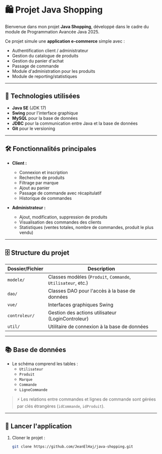 # 🛍️ Projet Java Shopping

Bienvenue dans mon projet **Java Shopping**, développé dans le cadre du module de Programmation Avancée Java 2025.

Ce projet simule une **application e-commerce** simple avec :

- Authentification client / administrateur
- Gestion du catalogue de produits
- Gestion du panier d'achat
- Passage de commande
- Module d'administration pour les produits
- Module de reporting/statistiques

---

## 🔧 Technologies utilisées

- **Java SE** (JDK 17)
- **Swing** pour l'interface graphique
- **MySQL** pour la base de données
- **JDBC** pour la communication entre Java et la base de données
- **Git** pour le versioning

---

## 🛠️ Fonctionnalités principales

- **Client :**
  - Connexion et inscription
  - Recherche de produits
  - Filtrage par marque
  - Ajout au panier
  - Passage de commande avec récapitulatif
  - Historique de commandes

- **Administrateur :**
  - Ajout, modification, suppression de produits
  - Visualisation des commandes des clients
  - Statistiques (ventes totales, nombre de commandes, produit le plus vendu)

---

## 🗄️ Structure du projet

| Dossier/Fichier | Description |
|-----------------|-------------|
| `modele/`        | Classes modèles (`Produit`, `Commande`, `Utilisateur`, etc.) |
| `dao/`           | Classes DAO pour l'accès à la base de données |
| `vue/`           | Interfaces graphiques Swing |
| `controleur/`    | Gestion des actions utilisateur (LoginControleur) |
| `util/`          | Utilitaire de connexion à la base de données |

---

## 📚 Base de données

- Le schéma comprend les tables :
  - `Utilisateur`
  - `Produit`
  - `Marque`
  - `Commande`
  - `LigneCommande`

> ⚡ Les relations entre commandes et lignes de commande sont gérées par clés étrangères (`idCommande`, `idProduit`).

---

## 🚀 Lancer l'application

1. Cloner le projet :
   ```bash
   git clone https://github.com/JeanElHaj/java-shopping.git

